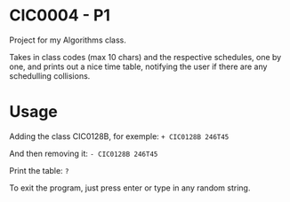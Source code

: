 # CIC0004 - P1
Project for my Algorithms class.

Takes in class codes (max 10 chars)  and the respective schedules, one by one, and prints out a nice time table, notifying the user if there are any schedulling collisions.

# Usage

Adding the class CIC0128B, for exemple: `+ CIC0128B 246T45`

And then removing it: `- CIC0128B 246T45`

Print the table: `?`

To exit the program, just press enter or type in any random string.

